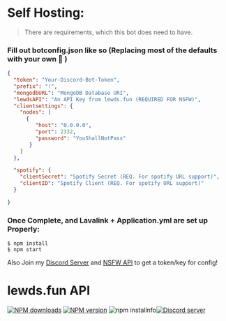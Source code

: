 # Self Hosting:
> There are requirements, which this bot does need to have.

### Fill out botconfig.json like so (Replacing most of the defaults with your own :eyes: )

```json
{
  "token": "Your-Discord-Bot-Token",
  "prefix": "!",
  "mongodbURL": "MongoDB Database URI",
  "lewdsAPI": "An API Key from lewds.fun (REQUIRED FOR NSFW)",
  "clientsettings": {
    "nodes": [
      {
         "host": "0.0.0.0",
         "port": 2332,
         "password": "YouShallNotPass"
       }
    ]
  },

  "spotify": {
    "clientSecret": "Spotify Secret (REQ. For spotify URL support)",
    "clientID": "Spotify Client (REQ. For spotify URL support)"
  }

}
```
### Once Complete, and Lavalink + Application.yml are set up Properly:

```shell
$ npm install
$ npm start
```

Also Join my [Discord Server](https://api.lewds.fun/discord) and [NSFW API](https://lewds.fun) to get a token/key for config!



# lewds.fun API

<a href="https://www.npmjs.com/package/lewds.fun"><img src="https://img.shields.io/npm/dt/lewds.api.svg?maxAge=3600" alt="NPM downloads" /></a>
<a href="https://www.npmjs.com/package/lewds.fun"><img src="https://img.shields.io/npm/v/lewds.api.svg?maxAge=3600" alt="NPM version" /></a>
<img src="https://nodei.co/npm/lewds.api.png?downloads=true&amp;stars=true" alt="npm installnfo" data-canonical-src="https://nodei.co/npm/lewds.api.png?downloads=true&amp;stars=true" style="max-width:100%;"></div><a href="https://api.lewds.fun/discord"><img src="https://img.shields.io/discord/603697853428137986?color=black&logo=discord&logoColor=red" alt="Discord server" /></a></div>